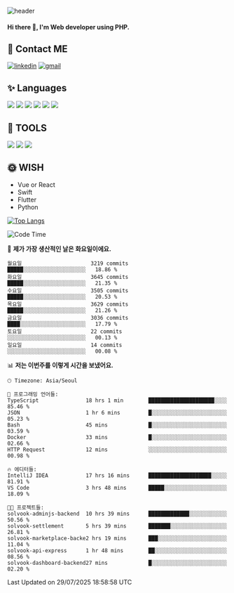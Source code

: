![header](https://capsule-render.vercel.app/api?type=waving&color=auto&height=300&section=header&text=Elin&fontSize=90&animation=twinkling)

#### Hi there 👋, I'm <b>Web developer</b> using PHP. ####

<!--
- 🔭 I’m currently working on Uniwill
- 🌱 I’m currently learning Vue or React or Python.
-->

<!---#### I am PHP developer --->

## 💌 Contact ME ###
[<img src='https://img.shields.io/badge/-EunjiKo-%230A66C2?style=flat-square&logo=LinkedIn&logoColor=white' alt='linkedin'>](https://www.linkedin.com/in/https://www.linkedin.com/in/eunji-ko-00a907164//)  [<img src='https://img.shields.io/badge/-einee214%40gmail.com-%23EA4335?style=flat-square&logo=Gmail&logoColor=white' alt='gmail'>](einee214@gmail.com)  


## ✨ Languages
<img src='https://img.shields.io/badge/-PHP-%23777BB4?style=for-the-badge&logo=PHP&logoColor=white'> <img src='https://img.shields.io/badge/-Laravel-%23FF2D20?style=for-the-badge&logo=Laravel&logoColor=white'> <img src='https://img.shields.io/badge/Jquery-%230769AD?style=for-the-badge&logo=Jquery&logoColor=white'> <img src='https://img.shields.io/badge/CSS3-%231572B6?style=for-the-badge&logo=CSS3&logoColor=white'> <img src='https://img.shields.io/badge/Bootstrap-%237952B3?style=for-the-badge&logo=Bootstrap&logoColor=white' > <img src='https://img.shields.io/badge/MySQL-%234479A1?style=for-the-badge&logo=MySQL&logoColor=white' >

## 🌷 TOOLS
<img src='https://img.shields.io/badge/PHPSTORM-%23000000?style=for-the-badge&logo=PhpStorm&logoColor=white' > <img src='https://img.shields.io/badge/GitLab-%23FCA121?style=for-the-badge&logo=GitLab&logoColor=white' > <img src='https://img.shields.io/badge/GitHub-%23181717?style=for-the-badge&logo=GitHub&logoColor=white'>


## 🌞 WISH
- Vue or React
- Swift
- Flutter
- Python


[![Top Langs](https://github-readme-stats.vercel.app/api/top-langs/?username=ein214&layout=compact)](https://github.com/anuraghazra/github-readme-stats)

<!--START_SECTION:waka-->
![Code Time](http://img.shields.io/badge/Code%20Time-4%2C350%20hrs%2040%20mins-blue)

📅 **제가 가장 생산적인 날은 화요일이에요.** 

```text
월요일                      3219 commits        █████░░░░░░░░░░░░░░░░░░░░   18.86 % 
화요일                      3645 commits        █████░░░░░░░░░░░░░░░░░░░░   21.35 % 
수요일                      3505 commits        █████░░░░░░░░░░░░░░░░░░░░   20.53 % 
목요일                      3629 commits        █████░░░░░░░░░░░░░░░░░░░░   21.26 % 
금요일                      3036 commits        ████░░░░░░░░░░░░░░░░░░░░░   17.79 % 
토요일                      22 commits          ░░░░░░░░░░░░░░░░░░░░░░░░░   00.13 % 
일요일                      14 commits          ░░░░░░░░░░░░░░░░░░░░░░░░░   00.08 % 
```


📊 **저는 이번주를 이렇게 시간을 보냈어요.** 

```text
🕑︎ Timezone: Asia/Seoul

💬 프로그래밍 언어들: 
TypeScript               18 hrs 1 min        █████████████████████░░░░   85.46 % 
JSON                     1 hr 6 mins         █░░░░░░░░░░░░░░░░░░░░░░░░   05.23 % 
Bash                     45 mins             █░░░░░░░░░░░░░░░░░░░░░░░░   03.59 % 
Docker                   33 mins             █░░░░░░░░░░░░░░░░░░░░░░░░   02.66 % 
HTTP Request             12 mins             ░░░░░░░░░░░░░░░░░░░░░░░░░   00.98 % 

🔥 에디터들: 
IntelliJ IDEA            17 hrs 16 mins      ████████████████████░░░░░   81.91 % 
VS Code                  3 hrs 48 mins       █████░░░░░░░░░░░░░░░░░░░░   18.09 % 

🐱‍💻 프로젝트들: 
solvook-adminjs-backend  10 hrs 39 mins      █████████████░░░░░░░░░░░░   50.56 % 
solvook-settlement       5 hrs 39 mins       ███████░░░░░░░░░░░░░░░░░░   26.81 % 
solvook-marketplace-backe2 hrs 19 mins       ███░░░░░░░░░░░░░░░░░░░░░░   11.04 % 
solvook-api-express      1 hr 48 mins        ██░░░░░░░░░░░░░░░░░░░░░░░   08.56 % 
solvook-dashboard-backend27 mins             █░░░░░░░░░░░░░░░░░░░░░░░░   02.20 % 
```


 Last Updated on 29/07/2025 18:58:58 UTC
<!--END_SECTION:waka-->

<!---![GitHub stats](https://github-readme-stats.vercel.app/api?username=ein214&show_icons=true&theme=dracula)  --->



